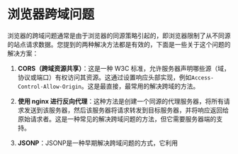# 浏览器跨域问题

浏览器的跨域问题通常是由于浏览器的同源策略引起的，即浏览器限制了从不同源的站点请求数据。您提到的两种解决方法都是有效的，下面是一些关于这个问题的解决方案：

1.  **CORS（跨域资源共享）**：这是一种 W3C 标准，允许服务器声明哪些源（域，协议或端口）有权访问其资源。这通过设置响应头部实现，例如`Access-Control-Allow-Origin`。这是最直接，最常用的解决跨域的方法。
    
2.  **使用 nginx 进行反向代理**：这种方法是创建一个同源的代理服务器，将所有请求发送到该服务器，然后该服务器将请求转发到目标服务器，并将响应返回给原始请求者。这是一种常见的解决跨域问题的方法，但它需要服务器端的支持。
    
3.  **JSONP**：JSONP是一种早期解决跨域问题的方式，它利用<script>标签的src属性没有跨域限制的特点来请求服务器，然后服务器返回一个调用某个已存在方法的js代码。但这种方法只能用于GET请求，并且有安全问题。
    
4.  **使用 postMessage API**：这是 HTML5 引入的一种方法，可以在不同源之间进行数据传输。但这种方法需要更复杂的代码实现，并且需要接收方有适当的监听器。
    
5.  **WebSockets**：WebSockets 是一种双向通信协议，可用于实现实时应用。它不受同源策略的影响，因此可以用来跨域传输数据。
    
6.  **使用服务器端语言进行中继**：服务器端语言，如PHP，Node.js等，可以作为一个中间人，接收来自前端的请求，然后将请求转发给其他服务器，再将响应数据返回给前端。
    

这些都是一些常见的处理跨域问题的方法。需要注意的是，解决方案的选择会根据具体的需求和环境而变化，例如你的应用类型，安全需求，所用技术栈等。

### CORS（跨域资源共享）

CORS（跨域资源共享）是一种 W3C 标准，允许不同源的网站请求共享资源。这在实践中非常有用，例如，API 服务器可能需要接收来自另一个域名的网站的请求。

CORS 通过增加 HTTP 头部的方式来实现跨域访问控制。服务端通过在响应头中添加如`Access-Control-Allow-Origin`这样的头部来表明它愿意接受来自哪些源的请求。例如：

```
makefileAccess-Control-Allow-Origin: *

```

这就允许所有的源可以访问该资源。如果你希望只允许特定的源访问，可以指定源的URL，例如：

```
arduinoAccess-Control-Allow-Origin: https://example.com

```

这样只有来自 `https://example.com` 的请求才会被允许。

CORS 还定义了一种预检请求（preflight request）机制，这可以让服务器在实际请求被发送之前，先验证这个请求是否被允许。预检请求是由浏览器自动发起的一种 OPTIONS 请求，它包含了如 `Access-Control-Request-Method` 和 `Access-Control-Request-Headers` 这样的头部，用以告知服务器实际请求将会使用的 HTTP 方法和头部。服务器可以在响应预检请求时，通过设置 `Access-Control-Allow-Methods` 和 `Access-Control-Allow-Headers` 来表明它接受哪些方法和头部。

需要注意的是，CORS 是需要服务器端进行配置的，客户端无法控制。如果服务器没有正确配置 CORS，客户端的跨域请求将会失败。

为了安全，浏览器会对跨域请求应用同源策略，这意味着如果服务器没有配置 CORS，那么浏览器默认会阻止这些跨域请求。因此，对于需要支持跨域请求的服务，正确配置 CORS 是非常重要的。

> 例如 from flask import Flask, jsonify from flask\_cors import CORS app = Flask(\_\_name\_\_) CORS(app) python 的CORS模块就是帮我们返回的时候加上响应头吗?


`flask_cors.CORS`这个库就是用来帮助 Flask 应用处理跨域问题的。

在你的例子中，`CORS(app)`这一行就是在给 Flask 应用添加跨域支持。具体来说，它会自动给应用中的所有响应添加合适的 CORS 相关的 HTTP 头部。

默认情况下，它会允许所有源进行跨域请求，即添加`Access-Control-Allow-Origin: *`这个头部。但你也可以通过参数来配置，以改变这个行为。例如，如果你只想允许某个特定的源进行跨域请求，你可以这样做：

```
pythonCORS(app, origins="http://example.com")

```

这样只有来自`http://example.com`的请求才会被允许。

此外，`flask_cors.CORS`还会处理预检请求（preflight request），并自动添加相应的头部，如`Access-Control-Allow-Methods`和`Access-Control-Allow-Headers`，这样客户端在发送实际请求前就可以知道服务器是否会接受它的请求。

总的来说，`flask_cors.CORS`就是帮你处理所有跨域相关的问题，让你可以专注于你的应用逻辑，而不用去担心跨域问题。
